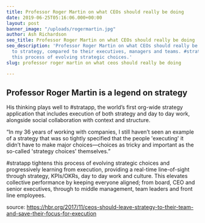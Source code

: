 ```yaml
---
title: Professor Roger Martin on what CEOs should really be doing
date: 2019-06-25T05:16:06.000+00:00
layout: post
banner_image: "/uploads/rogermartin.jpg"
author: Ash Richardson
seo_title: Professor Roger Martin on what CEOs should really be doing
seo_description: 'Professor Roger Martin on what CEOs should really be doing in relation
  to strategy, compared to their executives, managers and teams. #stratapp tightens
  this process of evolving strategic choices.'
slug: professor roger martin on what ceos should really be doing

---
```

## Professor Roger Martin is a legend on strategy

His thinking plays well to #stratapp, the world’s first org-wide strategy application that includes execution of both strategy and day to day work, alongside social collaboration with context and structure.

“In my 36 years of working with companies, I still haven’t seen an example of a strategy that was so tightly specified that the people 'executing' it didn’t have to make major choices—choices as tricky and important as the so-called 'strategy choices' themselves.”

\#stratapp tightens this process of evolving strategic choices and progressively learning from execution, providing a real-time line-of-sight through strategy, KPIs/OKRs, day to day work and culture.  This elevates collective performance by keeping everyone aligned; from board, CEO and senior executives, through to middle management, team leaders and front line employees.

source: https://hbr.org/2017/11/ceos-should-leave-strategy-to-their-team-and-save-their-focus-for-execution